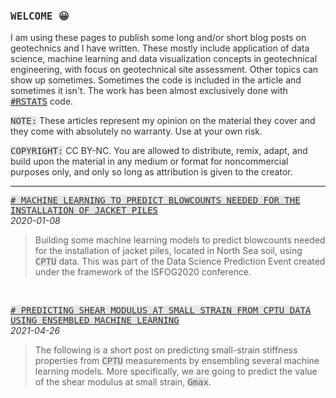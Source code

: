 <body style="color: #2F2F2F;">

<p style="font-family:monospace;font-size:16px;font-weight:900;">WELCOME 😀</p>

<p></p>

<p>I am using these pages to publish some long and/or short blog posts on geotechnics and I have written. These mostly include application of data science, machine learning and data visualization concepts in geotechnical engineering, with focus on geotechnical site assessment. Other topics can show up sometimes. Sometimes the code is included in the article and sometimes it isn't. The work has been almost exclusively done with <a style="color: #2F2F2F;font-family:monospace;background-color:#E7E7E7;text-transform:uppercase;" href="https://www.r-project.org/" target="_blank">#rstats</a> code.</p>

<p><span style="font-family:monospace;background-color:#E7E7E7">NOTE:</span> These articles represent my opinion on the material they cover and they come with absolutely no warranty. Use at your own risk.</p>

<p><span style="font-family: monospace; font-weight: normal; background-color: #E7E7E7">COPYRIGHT:</span> CC BY-NC. You are allowed to distribute, remix, adapt, and build upon the material in any medium or format for noncommercial purposes only, and only so long as attribution is given to the creator.</p>

<hr>

<p style="font-weight: normal;"><a style="color:#2F2F2F; text-transform: uppercase;" href="https://erdirstats.github.io/isfog-2020-final.html" target="_blank"><span style="font-family: monospace; background-color: #E7E7E7"># Machine learning to predict blowcounts needed for the installation of jacket piles</span></a><br><span style="font-style: italic; font-weight: normal;">2020-01-08</span></p> 
<blockquote style="font-style: normal;">Building some machine learning models to predict blowcounts needed for the installation of jacket piles, located in North Sea soil, using <span style="font-family: monospace; background-color: #E7E7E7">CPTU</span> data. This was part of the Data Science Prediction Event created under the framework of the ISFOG2020 conference.</blockquote>

<br>

<p style="font-weight: normal;"><a style="color:#2F2F2F; text-transform: uppercase;" href="https://erdirstats.github.io/small-strain-stiffness-final-02.html" target="_blank"><span style="font-family: monospace; background-color: #E7E7E7"># Predicting shear modulus at small strain from CPTU data using ensembled machine learning</span></a><br><span style="font-style: italic; font-weight: normal;">2021-04-26</span></p> 
<blockquote style="font-style: normal;">The following is a short post on predicting small-strain stiffness properties from <span style="font-family: monospace; background-color: #E7E7E7">CPTU</span> measurements by ensembling several machine learning models. More specifically, we are going to predict the value of the shear modulus at small strain, <span style="font-family:monospace;background-color:#E7E7E7">Gmax</span>.</blockquote> 

</body>
